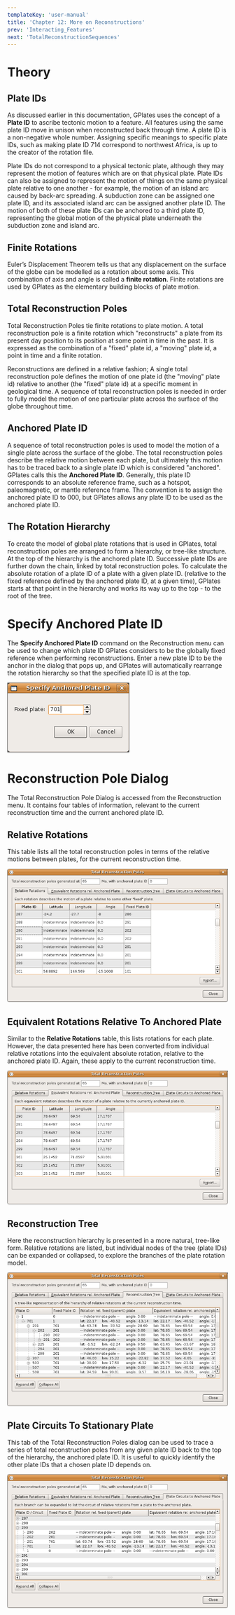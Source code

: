 ```yaml
---
templateKey: 'user-manual'
title: 'Chapter 12: More on Reconstructions'
prev: 'Interacting_Features'
next: 'TotalReconstructionSequences'
---
```


Theory
======

Plate IDs
---------

As discussed earlier in this documentation, GPlates uses the concept of a **Plate ID** to ascribe tectonic motion to a feature. All features using the same plate ID move in unison when reconstructed back through time. A plate ID is a non-negative whole number. Assigning specific meanings to specific plate IDs, such as making plate ID 714 correspond to northwest Africa, is up to the creator of the rotation file.

Plate IDs do not correspond to a physical tectonic plate, although they may represent the motion of features which are on that physical plate. Plate IDs can also be assigned to represent the motion of things on the same physical plate relative to one another - for example, the motion of an island arc caused by back-arc spreading. A subduction zone can be assigned one plate ID, and its associated island arc can be assigned another plate ID. The motion of both of these plate IDs can be anchored to a third plate ID, representing the global motion of the physical plate underneath the subduction zone and island arc.

Finite Rotations
----------------

Euler’s Displacement Theorem tells us that any displacement on the surface of the globe can be modelled as a rotation about some axis. This combination of axis and angle is called a **finite rotation**. Finite rotations are used by GPlates as the elementary building blocks of plate motion.

Total Reconstruction Poles
--------------------------

Total Reconstruction Poles tie finite rotations to plate motion. A total reconstruction pole is a finite rotation which "reconstructs" a plate from its present day position to its position at some point in time in the past. It is expressed as the combination of a "fixed" plate id, a "moving" plate id, a point in time and a finite rotation.

Reconstructions are defined in a relative fashion; A single total reconstruction pole defines the motion of one plate id (the "moving" plate id) relative to another (the "fixed" plate id) at a specific moment in geological time. A sequence of total reconstruction poles is needed in order to fully model the motion of one particular plate across the surface of the globe throughout time.

Anchored Plate ID
-----------------

A sequence of total reconstruction poles is used to model the motion of a single plate across the surface of the globe. The total reconstruction poles describe the relative motion between each plate, but ultimately this motion has to be traced back to a single plate ID which is considered "anchored". GPlates calls this the **Anchored Plate ID**. Generally, this plate ID corresponds to an absolute reference frame, such as a hotspot, paleomagnetic, or mantle reference frame. The convention is to assign the anchored plate ID to 000, but GPlates allows any plate ID to be used as the anchored plate ID.

The Rotation Hierarchy
----------------------

To create the model of global plate rotations that is used in GPlates, total reconstruction poles are arranged to form a hierarchy, or tree-like structure. At the top of the hierarchy is the anchored plate ID. Successive plate IDs are further down the chain, linked by total reconstruction poles. To calculate the absolute rotation of a plate ID of a plate with a given plate ID. (relative to the fixed reference defined by the anchored plate ID, at a given time), GPlates starts at that point in the hierarchy and works its way up to the top - to the root of the tree.

Specify Anchored Plate ID
=========================

The **Specify Anchored Plate ID** command on the Reconstruction menu can be used to change which plate ID GPlates considers to be the globally fixed reference when performing reconstructions. Enter a new plate ID to be the anchor in the dialog that pops up, and GPlates will automatically rearrange the rotation hierarchy so that the specified plate ID is at the top.

![](screenshots/SpecifyAnchoredPlateId.png)

Reconstruction Pole Dialog
==========================

The Total Reconstruction Pole Dialog is accessed from the Reconstruction menu. It contains four tables of information, relevant to the current reconstruction time and the current anchored plate ID.

Relative Rotations
------------------

This table lists all the total reconstruction poles in terms of the relative motions between plates, for the current reconstruction time.

![](screenshots/TotalReconPoles-1.png)

Equivalent Rotations Relative To Anchored Plate
-----------------------------------------------

Similar to the **Relative Rotations** table, this lists rotations for each plate. However, the data presented here has been converted from individual relative rotations into the equivalent absolute rotation, relative to the anchored plate ID. Again, these apply to the current reconstruction time.

![](screenshots/TotalReconPoles-2.png)

Reconstruction Tree
-------------------

Here the reconstruction hierarchy is presented in a more natural, tree-like form. Relative rotations are listed, but individual nodes of the tree (plate IDs) can be expanded or collapsed, to explore the branches of the plate rotation model.

![](screenshots/TotalReconPoles-3.png)

Plate Circuits To Stationary Plate
----------------------------------

This tab of the Total Reconstruction Poles dialog can be used to trace a series of total reconstruction poles from any given plate ID back to the top of the hierarchy, the anchored plate ID. It is useful to quickly identify the other plate IDs that a chosen plate ID depends on.

![](screenshots/TotalReconPoles-4.png)

